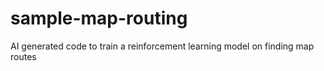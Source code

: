 # sample-map-routing
AI generated code to train a reinforcement learning model on finding map routes

